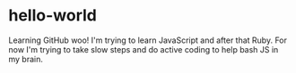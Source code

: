 # hello-world
Learning GitHub woo!
I'm trying to learn JavaScript and after that Ruby. For now I'm trying to take slow steps and do active coding to help bash JS in my brain.
